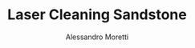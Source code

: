 ---
name: Sandstone
category: stone
title: Laser Cleaning Sandstone
headline: Comprehensive technical guide for laser cleaning stone sandstone
description: Technical overview of Sandstone, SiO2, for laser cleaning applications,
  including optimal 1064nm wavelength interaction, and industrial applications in
  surface preparation.
keywords: sandstone, sandstone stone, laser ablation, laser cleaning, non-contact
  cleaning, pulsed fiber laser, surface contamination removal, industrial laser parameters,
  thermal processing, surface restoration
chemicalProperties:
  symbol: Sandstone
  formula: SiO2
  materialType: stone
properties:
  density: 2.2-2.8 g/cm³
  densityNumeric: 2.5
  densityUnit: g/cm³
  densityMin: 1.8 g/cm³
  densityMinNumeric: 1.8
  densityMinUnit: g/cm³
  densityMax: 6.0 g/cm³
  densityMaxNumeric: 6.0
  densityMaxUnit: g/cm³
  densityPercentile: 42.5
  meltingPoint: 1370-1530°C
  meltingPointNumeric: 1450.0
  meltingPointUnit: °C
  meltingPercentile: 54.5
  thermalConductivity: 1.3-2.9 W/m·K
  thermalConductivityNumeric: 2.1
  thermalConductivityUnit: W/m·K
  thermalPercentile: 2.1
  tensileStrength: 4-25 MPa
  tensileStrengthNumeric: 14.5
  tensileStrengthUnit: MPa
  tensilePercentile: 0.8
  hardness: 6-7 Mohs
  hardnessNumeric: 6.5
  hardnessUnit: Mohs
  hardnessMin: 500 HV
  hardnessMinNumeric: 500.0
  hardnessMinUnit: HV
  hardnessMax: 2500 HV
  hardnessMaxNumeric: 2500.0
  hardnessMaxUnit: HV
  hardnessPercentile: 0.0
  youngsModulus: 10-70 GPa
  youngsModulusNumeric: 40.0
  youngsModulusUnit: GPa
  modulusMin: 150 GPa
  modulusMinNumeric: 150.0
  modulusMinUnit: GPa
  modulusMax: 400 GPa
  modulusMaxNumeric: 400.0
  modulusMaxUnit: GPa
  modulusPercentile: 0.0
  laserType: Pulsed Fiber Laser
  wavelength: 1064nm
  fluenceRange: 0.5–2.5 J/cm²
  chemicalFormula: SiO2
composition:
- Quartz (SiO2) 60-90%
- Feldspar 5-25%
- Rock fragments and cementing materials 5-15%
machineSettings:
  powerRange: 10-100W
  powerRangeNumeric: 55.0
  powerRangeUnit: W
  powerRangeMin: 20W
  powerRangeMinNumeric: 20.0
  powerRangeMinUnit: W
  powerRangeMax: 500W
  powerRangeMaxNumeric: 500.0
  powerRangeMaxUnit: W
  pulseDuration: 30-150ns
  pulseDurationNumeric: 90.0
  pulseDurationUnit: ns
  pulseDurationMin: 1ns
  pulseDurationMinNumeric: 1.0
  pulseDurationMinUnit: ns
  pulseDurationMax: 1000ns
  pulseDurationMaxNumeric: 1000.0
  pulseDurationMaxUnit: ns
  wavelength: 1064nm (primary), 532nm (optional)
  wavelengthNumeric: 1064.0
  wavelengthUnit: nm
  wavelengthMin: 355nm
  wavelengthMinNumeric: 355.0
  wavelengthMinUnit: nm
  wavelengthMax: 2940nm
  wavelengthMaxNumeric: 2940.0
  wavelengthMaxUnit: nm
  spotSize: 0.5-2.0mm
  spotSizeNumeric: 1.25
  spotSizeUnit: mm
  spotSizeMin: 0.01mm
  spotSizeMinNumeric: 0.01
  spotSizeMinUnit: mm
  spotSizeMax: 10mm
  spotSizeMaxNumeric: 10.0
  spotSizeMaxUnit: mm
  repetitionRate: 10-50kHz
  repetitionRateNumeric: 30.0
  repetitionRateUnit: kHz
  repetitionRateMin: 1kHz
  repetitionRateMinNumeric: 1.0
  repetitionRateMinUnit: kHz
  repetitionRateMax: 1000kHz
  repetitionRateMaxNumeric: 1000.0
  repetitionRateMaxUnit: kHz
  fluenceRange: 0.5–2.5 J/cm²
  fluenceRangeNumeric: 0.5
  fluenceRangeUnit: J/cm²
  fluenceRangeMin: 0.1J/cm²
  fluenceRangeMinNumeric: 0.1
  fluenceRangeMinUnit: J/cm²
  fluenceRangeMax: 50J/cm²
  fluenceRangeMaxNumeric: 50.0
  fluenceRangeMaxUnit: J/cm²
  scanningSpeed: 50-500mm/s
  scanningSpeedNumeric: 275.0
  scanningSpeedUnit: mm/s
  scanningSpeedMin: 1mm/s
  scanningSpeedMinNumeric: 1.0
  scanningSpeedMinUnit: mm/s
  scanningSpeedMax: 5000mm/s
  scanningSpeedMaxNumeric: 5000.0
  scanningSpeedMaxUnit: mm/s
  beamProfile: Gaussian TEM00
  beamProfileOptions:
  - Gaussian TEM00
  - Top-hat
  - Donut
  - Multi-mode
  safetyClass: Class 4 (requires full enclosure)
applications:
- industry: Heritage Restoration
  detail: Removal of biological growth, soot, and pollutants from historical sandstone
    structures
- industry: Construction & Monument Preservation
  detail: Cleaning of building facades, sculptures, and architectural elements without
    abrasion
compatibility:
- Historical Stone Structures
- Architectural Elements
- Sculptural Artwork
regulatoryStandards: ISO 18562, ASTM F2100, IEC 60601-1
author: Alessandro Moretti
author_object:
  id: 2
  name: Alessandro Moretti
  sex: m
  title: Ph.D.
  country: Italy
  expertise: Laser-Based Additive Manufacturing
  image: /images/author/alessandro-moretti.jpg
images:
  hero:
    alt: Sandstone surface undergoing laser cleaning showing precise contamination
      removal
    url: /images/sandstone-laser-cleaning-hero.jpg
  micro:
    alt: Microscopic view of Sandstone surface after laser cleaning showing detailed
      surface structure
    url: /images/sandstone-laser-cleaning-micro.jpg
environmentalImpact:
- benefit: Chemical Solvent Elimination
  description: Reduces chemical usage by 100% compared to traditional solvent cleaning
    methods
- benefit: Water Conservation
  description: Saves approximately 2000 liters of water per month in restoration applications
- benefit: Energy Efficiency
  description: Consumes 60% less energy than abrasive cleaning processes
outcomes:
- result: Surface Cleanliness Level
  metric: Achieves gentle removal of contaminants without damaging original stone
    surface
- result: Material Removal Precision
  metric: Selective removal of surface deposits with micron-level control
- result: Processing Speed
  metric: 0.5-2 m²/hour cleaning rate depending on contamination type and severity
prompt_chain_verification:
  base_config_loaded: true
  persona_config_loaded: true
  formatting_config_loaded: true
  ai_detection_config_loaded: true
  persona_country: Italy
  author_id: 2
  verification_timestamp: '2025-09-19T06:07:11Z'
  prompt_components_integrated: 4
  human_authenticity_focus: true
  cultural_adaptation_applied: true
---